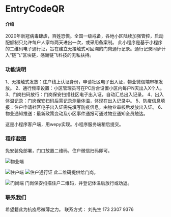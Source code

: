 # EntryCodeQR

#### 介绍
2020年新冠病毒肆虐，百姓恐慌。全国一级戒备，各地小区陆续加强管控，启动配额制只允许每户人家每两天进出一次，或采用备案制。
此小程序是基于小程序的二维码电子通行证，旨在建立无接触式可回溯的门岗通行记录。通行记录同步计入“链飞”区块链，感谢链飞科技的无私扶持。

### 功能说明
1、无接触式发放：住户线上认证身份，申请社区电子出入证，物业微信端审核发放。
2、通行频率设置：小区管理员可在PC后台设置小区内每户N天出入X个人。
3、门岗扫码放行：门岗保安扫描社区电子出入证，自动汇总出入记录。
4、出入体温记录：门岗保安扫码后需记录测量体温，体现在出入记录中。
5、防疫信息填报：住户申请社区电子出入证需先填写防疫信息，由物业审核后发放出入证。
6、物业通知推送：最新政策变动及小区事件通报可通过物业通知全员触达。

这是小程序客户端，用wepy实现。小程序服务端稍后提交。

### 程序截图
免安装免部署，门口放置二维码，住户微信扫码即可。

![物业端](https://images.gitee.com/uploads/images/2020/0226/002556_6ef418dc_5220875.png "屏幕截图.png")

![住户端](https://images.gitee.com/uploads/images/2020/0226/002722_cbdd7a99_5220875.png "屏幕截图.png")
![住户通行证](https://images.gitee.com/uploads/images/2020/0226/003027_0cc31790_5220875.png "屏幕截图.png")
此二维码提供给门岗。

![门岗端](https://images.gitee.com/uploads/images/2020/0226/002916_bc630c3e_5220875.png "屏幕截图.png")
门岗保安扫描住户二维码，并登记体温后放行或劝返。

### 联系我们
希望籍此为抗疫尽微薄之力。
联系方式： 刘先生 173 2307 9376
